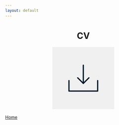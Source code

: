 ```yaml
---
layout: default
---
```


<center>

<h1>CV</h1>

<a href="LukasGolinoCV.docx" download>
    <img src="upload-2935442_1280.png" alt="downloadCV" width="200" height="200">
</a>

</center>

[Home](./)